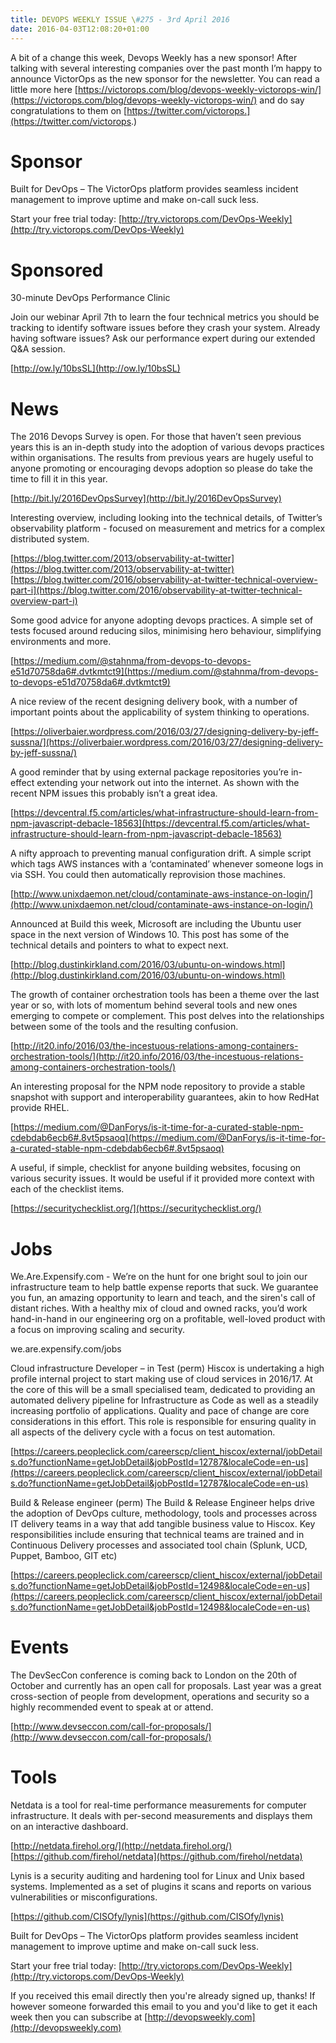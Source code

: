 ```yaml
---
title: DEVOPS WEEKLY ISSUE \#275 - 3rd April 2016 
date: 2016-04-03T12:08:20+01:00
---
```


A bit of a change this week, Devops Weekly has a new sponsor! After talking with several interesting companies over the past month I’m happy to announce VictorOps as the new sponsor for the newsletter. You can read a little more here [https://victorops.com/blog/devops-weekly-victorops-win/](https://victorops.com/blog/devops-weekly-victorops-win/) and do say congratulations to them on [https://twitter.com/victorops.](https://twitter.com/victorops.)


Sponsor
======

Built for DevOps – The VictorOps platform provides seamless incident management to improve uptime and make on-call suck less.

Start your free trial today: [http://try.victorops.com/DevOps-Weekly](http://try.victorops.com/DevOps-Weekly)


Sponsored
========

30-minute DevOps Performance Clinic

Join our webinar April 7th to learn the four technical metrics you should be tracking to identify software issues before they crash your system. Already having software issues? Ask our performance expert during our extended Q&A session.

[http://ow.ly/10bsSL](http://ow.ly/10bsSL)


News
====

The 2016 Devops Survey is open. For those that haven’t seen previous years this is an in-depth study into the adoption of various devops practices within organisations. The results from previous years are hugely useful to anyone promoting or encouraging devops adoption so please do take the time to fill it in this year.

[http://bit.ly/2016DevOpsSurvey](http://bit.ly/2016DevOpsSurvey)


Interesting overview, including looking into the technical details, of Twitter’s observability platform - focused on measurement and metrics for a complex distributed system.

[https://blog.twitter.com/2013/observability-at-twitter](https://blog.twitter.com/2013/observability-at-twitter)
[https://blog.twitter.com/2016/observability-at-twitter-technical-overview-part-i](https://blog.twitter.com/2016/observability-at-twitter-technical-overview-part-i)


Some good advice for anyone adopting devops practices. A simple set of tests focused around reducing silos, minimising hero behaviour, simplifying environments and more.

[https://medium.com/@stahnma/from-devops-to-devops-e51d70758da6#.dvtkmtct9](https://medium.com/@stahnma/from-devops-to-devops-e51d70758da6#.dvtkmtct9)


A nice review of the recent designing delivery book, with a number of important points about the applicability of system thinking to operations.

[https://oliverbaier.wordpress.com/2016/03/27/designing-delivery-by-jeff-sussna/](https://oliverbaier.wordpress.com/2016/03/27/designing-delivery-by-jeff-sussna/)


A good reminder that by using external package repositories you’re in-effect extending your network out into the internet. As shown with the recent NPM issues this probably isn’t a great idea.

[https://devcentral.f5.com/articles/what-infrastructure-should-learn-from-npm-javascript-debacle-18563](https://devcentral.f5.com/articles/what-infrastructure-should-learn-from-npm-javascript-debacle-18563)


A nifty approach to preventing manual configuration drift. A simple script which tags AWS instances with a ‘contaminated’ whenever someone logs in via SSH. You could then automatically reprovision those machines.

[http://www.unixdaemon.net/cloud/contaminate-aws-instance-on-login/](http://www.unixdaemon.net/cloud/contaminate-aws-instance-on-login/)


Announced at Build this week, Microsoft are including the Ubuntu user space in the next version of Windows 10. This post has some of the technical details and pointers to what to expect next.

[http://blog.dustinkirkland.com/2016/03/ubuntu-on-windows.html](http://blog.dustinkirkland.com/2016/03/ubuntu-on-windows.html)


The growth of container orchestration tools has been a theme over the last year or so, with lots of momentum behind several tools and new ones emerging to compete or complement. This post delves into the relationships between some of the tools and the resulting confusion.

[http://it20.info/2016/03/the-incestuous-relations-among-containers-orchestration-tools/](http://it20.info/2016/03/the-incestuous-relations-among-containers-orchestration-tools/)


An interesting proposal for the NPM node repository to provide a stable snapshot with support and interoperability guarantees, akin to how RedHat provide RHEL.

[https://medium.com/@DanForys/is-it-time-for-a-curated-stable-npm-cdebdab6ecb6#.8vt5psaoq](https://medium.com/@DanForys/is-it-time-for-a-curated-stable-npm-cdebdab6ecb6#.8vt5psaoq)


A useful, if simple, checklist for anyone building websites, focusing on various security issues. It would be useful if it provided more context with each of the checklist items.

[https://securitychecklist.org/](https://securitychecklist.org/)


Jobs
====

We.Are.Expensify.com - We’re on the hunt for one bright soul to join our infrastructure team to help battle expense reports that suck. We guarantee you fun, an amazing opportunity to learn and teach, and the siren's call of distant riches. With a healthy mix of cloud and owned racks, you’d work hand-in-hand in our engineering org on a profitable, well-loved product with a focus on improving scaling and security.

we.are.expensify.com/jobs


Cloud infrastructure Developer – in Test (perm)
Hiscox is undertaking a high profile internal project to start making use of cloud services in 2016/17. At the core of this will be a small specialised team, dedicated to providing an automated delivery pipeline for Infrastructure as Code as well as a steadily increasing portfolio of applications. Quality and pace of change are core considerations in this effort.  This role is responsible for ensuring quality in all aspects of the delivery cycle with a focus on test automation.

[https://careers.peopleclick.com/careerscp/client_hiscox/external/jobDetails.do?functionName=getJobDetail&jobPostId=12787&localeCode=en-us](https://careers.peopleclick.com/careerscp/client_hiscox/external/jobDetails.do?functionName=getJobDetail&jobPostId=12787&localeCode=en-us)


Build & Release engineer (perm)
The Build & Release Engineer helps drive the adoption of DevOps culture, methodology, tools and processes across IT delivery teams in a way that add tangible business value to Hiscox. Key responsibilities include ensuring that technical teams are trained and in Continuous Delivery processes and associated tool chain (Splunk, UCD, Puppet, Bamboo, GIT etc)

[https://careers.peopleclick.com/careerscp/client_hiscox/external/jobDetails.do?functionName=getJobDetail&jobPostId=12498&localeCode=en-us](https://careers.peopleclick.com/careerscp/client_hiscox/external/jobDetails.do?functionName=getJobDetail&jobPostId=12498&localeCode=en-us)


Events
=====

The DevSecCon conference is coming back to London on the 20th of October and currently has an open call for proposals. Last year was a great cross-section of people from development, operations and security so a highly recommended event to speak at or attend.

[http://www.devseccon.com/call-for-proposals/](http://www.devseccon.com/call-for-proposals/)


Tools
=====

Netdata is a tool for real-time performance measurements for computer infrastructure. It deals with per-second measurements and displays them on an interactive dashboard.

[http://netdata.firehol.org/](http://netdata.firehol.org/)
[https://github.com/firehol/netdata](https://github.com/firehol/netdata)


Lynis is a security auditing and hardening tool for Linux and Unix based systems. Implemented as a set of plugins it scans and reports on various vulnerabilities or misconfigurations.

[https://github.com/CISOfy/lynis](https://github.com/CISOfy/lynis)



Built for DevOps – The VictorOps platform provides seamless incident management to improve uptime and make on-call suck less.

Start your free trial today: [http://try.victorops.com/DevOps-Weekly](http://try.victorops.com/DevOps-Weekly)


If you received this email directly then you're already signed up, thanks! If however someone forwarded this email to you and you'd like to get it each week then you can subscribe at [http://devopsweekly.com](http://devopsweekly.com)

